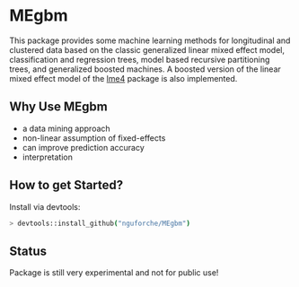 # MEgbm
This package provides some machine learning methods for longitudinal and clustered data based on the classic generalized linear mixed effect model, classification and regression trees, model based recursive partitioning trees, and generalized boosted machines. A boosted version of the linear mixed effect model of the [lme4](https://cran.r-project.org/web/packages/lme4/index.html) package is also implemented. 

## Why Use MEgbm
  - a data mining approach
  - non-linear assumption of fixed-effects
  - can improve prediction accuracy
  - interpretation 
 
## How to get Started? 
Install via devtools: 

```sh
> devtools::install_github("nguforche/MEgbm")
```
## Status
Package is still very experimental and not for public use! 





